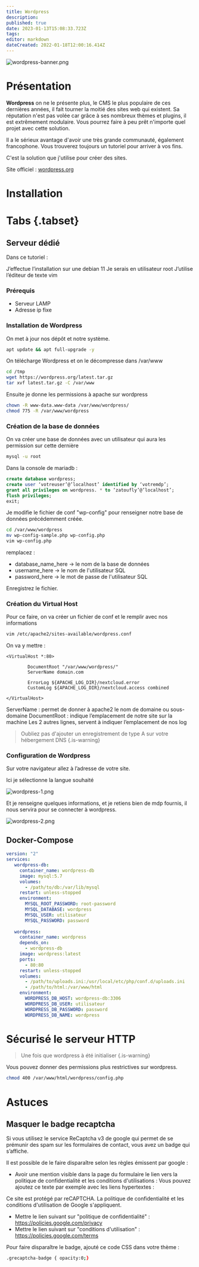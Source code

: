 ```yaml
---
title: Wordpress
description: 
published: true
date: 2023-01-13T15:08:33.723Z
tags: 
editor: markdown
dateCreated: 2022-01-18T12:00:16.414Z
---
```


 
![wordpress-banner.png](/wiki-assets/wordpress-banner.png)
# Présentation
**Wordpress** on ne le présente plus, le CMS le plus populaire de ces dernières années, il fait tourner la moitié des sites web qui existent. Sa réputation n'est pas volée car grâce à ses nombreux thèmes et plugins, il est extrêmement modulaire. Vous pourrez faire à peu prêt n'importe quel projet avec cette solution.
 
Il a le sérieux avantage d'avoir une très grande communauté, également francophone. Vous trouverez toujours un tutoriel pour arriver à vos fins.
 
 
 
C'est la solution que j'utilise pour créer des sites.
 
Site officiel : [wordpress.org](https://wordpress.org)
 
# Installation
# Tabs {.tabset}
 
## Serveur dédié
 
Dans ce tutoriel :
 
J’effectue l’installation sur une debian 11 
Je serais en utilisateur root
J’utilise l’éditeur de texte vim
 
### Prérequis
- Serveur LAMP
- Adresse ip fixe
 
### Installation de Wordpress
 
On met à jour nos dépôt et notre système.
 
```bash
apt update && apt full-upgrade -y
```

On télécharge Wordpress et on le décompresse dans /var/www

```bash
cd /tmp
wget https://wordpress.org/latest.tar.gz
tar xvf latest.tar.gz -C /var/www
```
 
Ensuite je donne les permissions à apache sur wordpress
 
```bash
chown -R www-data.www-data /var/www/wordpress/
chmod 775 -R /var/www/wordpress
```
 
### Création de la base de données
 
On va créer une base de données avec un utilisateur qui aura les permission sur cette dernière
 
```bash
mysql -u root
```
 
Dans la console de mariadb :
 
```SQL
create database wordpress;
create user ‘votreuser’@’localhost’ identified by ‘votremdp’;
grant all privileges on wordpress. * to ‘zatoufly’@’localhost’;
flush privileges;
exit;
```
 
Je modifie le fichier de conf "wp-config" pour renseigner notre base de données précédemment créée.
 
```bash
cd /var/www/wordpress
mv wp-config-sample.php wp-config.php
vim wp-config.php
```
 
remplacez :
- database_name_here -> le nom de la base de données
- username_here -> le nom de l'utilisateur SQL
- password_here -> le mot de passe de l'utilisateur SQL
 
Enregistrez le fichier.
 
### Création du Virtual Host
 
Pour ce faire, on va créer un fichier de conf et le remplir avec nos informations
 
```bash
vim /etc/apache2/sites-available/wordpress.conf
```
 
On va y mettre :
```
<VirtualHost *:80>
 
        DocumentRoot "/var/www/wordpress/"
        ServerName domain.com
 
        ErrorLog ${APACHE_LOG_DIR}/nextcloud.error
        CustomLog ${APACHE_LOG_DIR}/nextcloud.access combined
 
</VirtualHost>
```
 
ServerName : permet de donner à apache2 le nom de domaine ou sous-domaine
DocumentRoot : indique l’emplacement de notre site sur la machine
Les 2 autres lignes, servent à indiquer l’emplacement de nos log
 
> Oubliez pas d'ajouter un enregistrement de type A sur votre hébergement DNS
{.is-warning}
 
### Configuration de Wordpress
 
Sur votre navigateur allez à l’adresse de votre site.
 
Ici je sélectionne la langue souhaité 
 
![wordpress-1.png](/self-hosted/wordpress/wordpress-1.png)
 
Et je renseigne quelques informations, et je retiens bien de mdp fournis, il nous servira pour se connecter à wordpress.
 
![wordpress-2.png](/self-hosted/wordpress/wordpress-2.png)
 
 
## Docker-Compose 
```yaml
version: "2"
services:
   wordpress-db:
     container_name: wordpress-db
     image: mysql:5.7
     volumes:
       - /path/to/db:/var/lib/mysql
     restart: unless-stopped
     environment:
       MYSQL_ROOT_PASSWORD: root-password
       MYSQL_DATABASE: wordpress
       MYSQL_USER: utilisateur
       MYSQL_PASSWORD: password
 
   wordpress:
     container_name: wordpress
     depends_on:
       - wordpress-db
     image: wordpress:latest
     ports:
       - 80:80
     restart: unless-stopped
     volumes:
       - /path/to/uploads.ini:/usr/local/etc/php/conf.d/uploads.ini
       - /path/to/html:/var/www/html
     environment:
       WORDPRESS_DB_HOST: wordpress-db:3306
       WORDPRESS_DB_USER: utilisateur
       WORDPRESS_DB_PASSWORD: password
       WORDPRESS_DB_NAME: wordpress
```
 
# Sécurisé le serveur HTTP
> Une fois que wordpress à été initialiser 
{.is-warning}
 
Vous pouvez donner des permissions plus restrictives sur wordpress.
```bash
chmod 400 /var/www/html/wordpress/config.php
```
 
# Astuces
## Masquer le badge recaptcha
Si vous utilisez le service ReCaptcha v3 de google qui permet de se prémunir des spam sur les formulaires de contact, vous avez un badge qui s’affiche.
 
Il est possible de le faire disparaître selon les règles émissent par google :
 
- Avoir une mention visible dans la page du formulaire le lien vers la politique de confidentialité et les conditions d'utilisations :
Vous pouvez ajoutez ce texte par exemple avec les liens hypertextes :
 
Ce site est protégé par reCAPTCHA. La politique de confidentialité et les conditions d'utilisation de Google s'appliquent.
 
+ Mettre le lien suivant sur "politique de confidentialité" : https://policies.google.com/privacy
+ Mettre le lien suivant sur "conditions d'utilisation" : https://policies.google.com/terms
 
Pour faire disparaître le badge, ajouté ce code CSS dans votre thème :
```bash
.grecaptcha-badge { opacity:0;}
```
